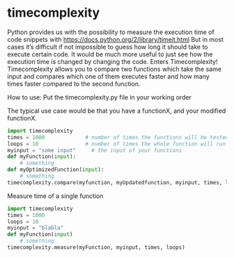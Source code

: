 # timecomplexity

Python provides us with the possibility to measure the execution time of code snippets with 
https://docs.python.org/2/library/timeit.html 
But in most cases it’s difficult if not impossible to guess how long it should take
to execute certain code. It would be much more useful to just see how the execution time is changed by changing the code.
Enters  Timecomplexity! Timecomplexity allows you to compare two functions which take the same input and compares which one
of them executes faster and how many times faster compared to the second function. 

How to use:
Put the timecomplexity.py file in your working order

The typical use case would be that you have a functionX, and your modified functionX. 

```python
import timecomplexity
times = 1000             # number of times the functions will be tested
loops = 10               # number of times the whole function will run and print to the console
myinput = "some input"     # the input of your functions
def myFunction(input):
	# something
def myOptimizedFunction(input):
	# something
timecomplexity.compare(myfunction, myUpdatedfunction, myinput, times, loops)
```
Measure time of a single function
```python
import timecomplexity
times = 1000
loops = 10
myinput = "blabla"
def myFunction(input)
	# something
timecomplexity.measure(myFunction, myinput, times, loops)
```

